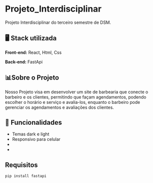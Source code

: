 
# Projeto_Interdisciplinar
Projeto Interdisciplinar do terceiro semestre de DSM.




## 🖥 Stack utilizada 

**Front-end:** React, Html, Css

**Back-end:** FastApi


## 📊Sobre o Projeto

Nosso Projeto visa em desenvolver um site de barbearia que conecte o barbeiro e os clientes, permitindo que façam agendamentos, podendo escolher o horário e serviço e avalia-los, enquanto o barbeiro pode gerenciar os agendamentos e avaliações dos clientes.
## 💾 Funcionalidades

- Temas dark e light
- Responsivo para celular
- 
- 


## Requisitos

```python
pip install fastapi

```
